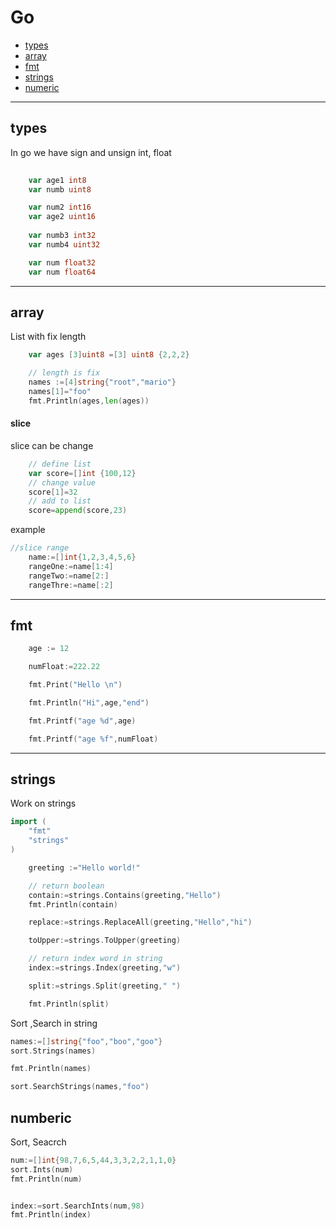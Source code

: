 # Go

- [types]()
- [array]()
- [fmt]()
- [strings]()
- [numeric]()

---
## types
In go we have sign and unsign int, float
```go
    
    var age1 int8
    var numb uint8

    var num2 int16
	var age2 uint16
	
    var numb3 int32
    var numb4 uint32

	var num float32
	var num float64

```

---
## array

List with fix length
```go
    var ages [3]uint8 =[3] uint8 {2,2,2}

	// length is fix
	names :=[4]string{"root","mario"}
	names[1]="foo"
	fmt.Println(ages,len(ages))
```

#### slice
slice can be change
```go
    // define list
	var score=[]int {100,12}
	// change value
	score[1]=32
	// add to list
	score=append(score,23)
```

example
```go
//slice range
	name:=[]int{1,2,3,4,5,6}
	rangeOne:=name[1:4]
	rangeTwo:=name[2:]
	rangeThre:=name[:2]
```
---
## fmt


```go
	age := 12

    numFloat:=222.22

	fmt.Print("Hello \n")

	fmt.Println("Hi",age,"end")

	fmt.Printf("age %d",age)

	fmt.Printf("age %f",numFloat)

```

---
## strings

Work on strings
```go
import (
	"fmt"
	"strings"
)

    greeting :="Hello world!"

	// return boolean
	contain:=strings.Contains(greeting,"Hello")
	fmt.Println(contain)

	replace:=strings.ReplaceAll(greeting,"Hello","hi")

	toUpper:=strings.ToUpper(greeting)

	// return index word in string
	index:=strings.Index(greeting,"w")

	split:=strings.Split(greeting," ")

	fmt.Println(split)
```

Sort ,Search in string

```go
names:=[]string{"foo","boo","goo"}
sort.Strings(names)

fmt.Println(names)

sort.SearchStrings(names,"foo")
```

## numberic

Sort, Seacrch

```go
num:=[]int{98,7,6,5,44,3,3,2,2,1,1,0}
sort.Ints(num)
fmt.Println(num)


index:=sort.SearchInts(num,98)
fmt.Println(index)
```